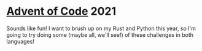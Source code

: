 # [Advent of Code](https://adventofcode.com) 2021

Sounds like fun! I want to brush up on my Rust and Python this year, so I'm going to try doing some (maybe all, we'll see!) of these challenges in both languages!
